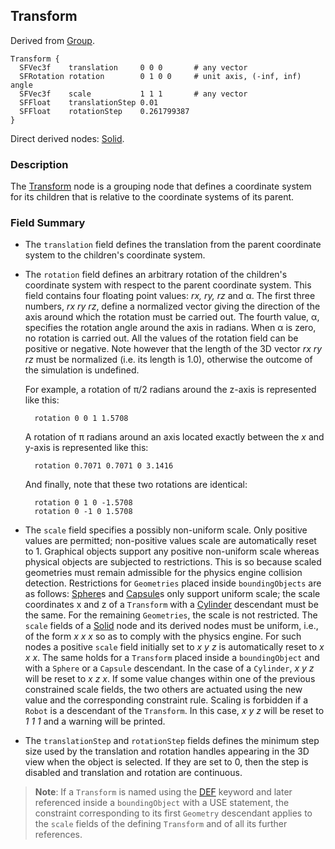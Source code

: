 ## Transform

Derived from [Group](group.md).

```
Transform {
  SFVec3f    translation     0 0 0       # any vector
  SFRotation rotation        0 1 0 0     # unit axis, (-inf, inf) angle
  SFVec3f    scale           1 1 1       # any vector
  SFFloat    translationStep 0.01
  SFFloat    rotationStep    0.261799387
}
```

Direct derived nodes: [Solid](solid.md).

### Description

The [Transform](#transform) node is a grouping node that defines a coordinate system for its children that is relative to the coordinate systems of its parent.

### Field Summary

- The `translation` field defines the translation from the parent coordinate system to the children's coordinate system.

- The `rotation` field defines an arbitrary rotation of the children's coordinate system with respect to the parent coordinate system.
This field contains four floating point values: *rx, ry, rz* and α.
The first three numbers, *rx ry rz*, define a normalized vector giving the direction of the axis around which the rotation must be carried out.
The fourth value, α, specifies the rotation angle around the axis in radians.
When α is zero, no rotation is carried out.
All the values of the rotation field can be positive or negative.
Note however that the length of the 3D vector *rx ry rz* must be normalized (i.e. its length is 1.0), otherwise the outcome of the simulation is undefined.

    For example, a rotation of &pi;/2 radians around the z-axis is represented like
    this:

        rotation 0 0 1 1.5708

    A rotation of &pi; radians around an axis located exactly between the *x* and
    y-axis is represented like this:

        rotation 0.7071 0.7071 0 3.1416

    And finally, note that these two rotations are identical:

        rotation 0 1 0 -1.5708
        rotation 0 -1 0 1.5708

- The `scale` field specifies a possibly non-uniform scale.
Only positive values are permitted; non-positive values scale are automatically reset to 1.
Graphical objects support any positive non-uniform scale whereas physical objects are subjected to restrictions.
This is so because scaled geometries must remain admissible for the physics engine collision detection.
Restrictions for `Geometries` placed inside `boundingObjects` are as follows: [Sphere](sphere.md)s and [Capsule](capsule.md)s only support uniform scale; the scale coordinates x and z of a `Transform` with a [Cylinder](cylinder.md) descendant must be the same.
For the remaining `Geometries`, the scale is not restricted.
The `scale` fields of a [Solid](solid.md) node and its derived nodes must be uniform, i.e., of the form *x x x* so as to comply with the physics engine.
For such nodes a positive `scale` field initially set to *x y z* is automatically reset to *x x x*.
The same holds for a `Transform` placed inside a `boundingObject` and with a `Sphere` or a `Capsule` descendant.
In the case of a `Cylinder`, *x y z* will be reset to *x z x*.
If some value changes within one of the previous constrained scale fields, the two others are actuated using the new value and the corresponding constraint rule.
Scaling is forbidden if a `Robot` is a descendant of the `Transform`.
In this case, *x y z* will be reset to *1 1 1* and a warning will be printed.

- The `translationStep` and `rotationStep` fields defines the minimum step size used by the translation and rotation handles appearing in the 3D view when the object is selected.
If they are set to 0, then the step is disabled and translation and rotation are continuous.

> **Note**: If a `Transform` is named using the [DEF](def-and-use.md) keyword and later referenced inside a `boundingObject` with a USE statement, the constraint corresponding to its first `Geometry` descendant applies to the `scale` fields of the defining `Transform` and of all its further references.
